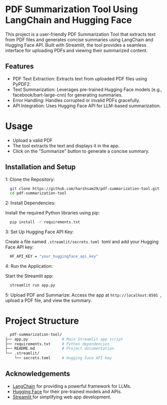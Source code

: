 
# PDF Summarization Tool Using LangChain and Hugging Face

This project is a user-friendly PDF Summarization Tool that extracts text from PDF files and generates concise summaries using LangChain and Hugging Face API. Built with Streamlit, the tool provides a seamless interface for uploading PDFs and viewing their summarized content.




## Features

- PDF Text Extraction: Extracts text from uploaded PDF files using PyPDF2.
- Text Summarization: Leverages pre-trained Hugging Face models (e.g., facebook/bart-large-cnn) for generating summaries.
- Error Handling: Handles corrupted or invalid PDFs gracefully.
- API Integration: Uses Hugging Face API for LLM-based summarization.



# Usage

- Upload a valid PDF
- The tool extracts the text and displays it in the app.
- Click on the "Summarize" button to generate a concise summary.



## Installation and Setup

1: Clone the Repository:

```bash
  git clone https://github.com/harshsam29/pdf-summarization-tool.git
  cd pdf-summarization-tool

```

2: Install Dependencies:

   Install the required Python libraries using pip:

```bash
  pip install -r requirements.txt

```

3: Set Up Hugging Face API Key:

   Create a file named `.streamlit/secrets.toml `toml and add your Hugging Face API key:

```bash
  HF_API_KEY = "your_huggingface_api_key"


```

4: Run the Application:

   Start the Streamlit app:
```bash
  streamlit run app.py


```
5:  Upload PDF and Summarize:
Access the app at `http://localhost:8501 `, upload a PDF file, and view the summary.


# Project Structure

```bash
  pdf-summarization-tool/
├── app.py               # Main Streamlit app script
├── requirements.txt     # Python dependencies
├── README.md            # Project documentation
└── .streamlit/
    └── secrets.toml     # Hugging Face API key

```






## Acknowledgements

 - [LangChain](https://awesomeopensource.com/project/elangosundar/awesome-README-templates) for providing a powerful framework for LLMs.
 - [Hugging Face](https://github.com/matiassingers/awesome-readme) for their pre-trained models and APIs.
 - [Streamlit ](https://bulldogjob.com/news/449-how-to-write-a-good-readme-for-your-github-project) for simplifying web app development.

